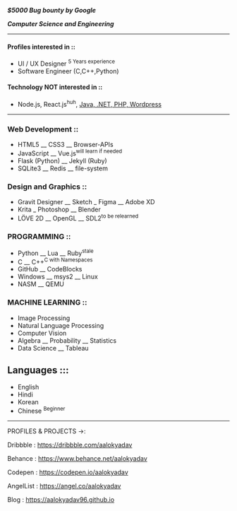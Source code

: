 _**$5000 Bug bounty by Google**_

_**Computer Science and Engineering**_

----------

#### Profiles interested in ::

- UI / UX Designer <sup>5 Years experience</sup>
- Software Engineer (C,C++,Python)

#### Technology NOT interested in ::

- Node.js, React.js<sup>huh</sup>, [Java, .NET, PHP, Wordpress](https://qr.ae/pGKOFd)

------------------------

### Web Development ::

- HTML5 __ CSS3 __ Browser-APIs
- JavaScript __ Vue.js<sup>will learn if needed</sup>
- Flask (Python) __ Jekyll (Ruby)
- SQLite3 __ Redis __ file-system

### Design and Graphics ::

- Gravit Designer __ Sketch _ Figma __ Adobe XD
- Krita _ Photoshop __ Blender
- LÖVE 2D __ OpenGL __ SDL2<sup>to be relearned</sup>

### PROGRAMMING ::
- Python __ Lua __ Ruby<sup>stale</sup>
- C __ C++<sup>C with Namespaces</sup>
- GitHub __ CodeBlocks
- Windows __ msys2 __ Linux
- NASM __ QEMU

### MACHINE LEARNING ::
- Image Processing
- Natural Language Processing
- Computer Vision
- Algebra __ Probability __ Statistics
- Data Science __ Tableau

Languages :::
--------------
- English
- Hindi
- Korean
- Chinese <sup>Beginner</sup>

*************************************

PROFILES & PROJECTS ->:

Dribbble  : https://dribbble.com/aalokyadav

Behance  : https://www.behance.net/aalokyadav

Codepen : https://codepen.io/aalokyadav

AngelList : https://angel.co/aalokyadav

Blog        : https://aalokyadav96.github.io
